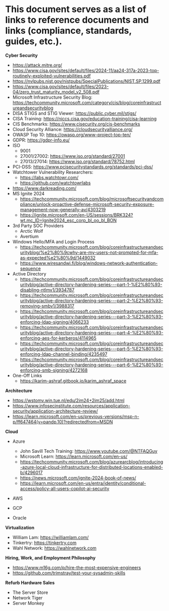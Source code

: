 # This document serves as a list of links to reference documents and links (compliance, standards, guides, etc.). #

**Cyber Security**

* https://attack.mitre.org/
* https://www.cisa.gov/sites/default/files/2024-11/aa24-317a-2023-top-routinely-exploited-vulnerabilities.pdf
* https://nvlpubs.nist.gov/nistpubs/SpecialPublications/NIST.SP.1299.pdf
* https://www.cisa.gov/sites/default/files/2023-04/zero_trust_maturity_model_v2_508.pdf
* Microsoft Infrastructure Security Blog: https://techcommunity.microsoft.com/category/cis/blog/coreinfrastructureandsecurityblog
* DISA STIGS and STIG Viewer: https://public.cyber.mil/stigs/
* CISA Training: https://niccs.cisa.gov/education-training/cisa-learning
* CIS Benchmarks: https://www.cisecurity.org/cis-benchmarks
* Cloud Security Alliance: https://cloudsecurityalliance.org/
* OWASP Top 10: https://owasp.org/www-project-top-ten/
* GDPR: https://gdpr-info.eu/
* ISO
    * 9001
    * 27001/27002: https://www.iso.org/standard/27001
    * 27013/27014: https://www.iso.org/standard/78752.html
* PCI-DSS: https://www.pcisecuritystandards.org/standards/pci-dss/
* Watchtower Vulnerability Researchers: 
    * https://labs.watchtowr.com/
    * https://github.com/watchtowrlabs
* https://www.darkreading.com/
* MS Ignite 2024
    * https://techcommunity.microsoft.com/blog/microsoftsecurityandcompliance/unlock-proactive-defense-microsoft-security-exposure-management-now-generally-av/4303219
    * https://ignite.microsoft.com/en-US/sessions/BRK324?wt.mc_ID=Ignite2024_esc_corp_bl_oo_bl_BON
* 3rd Party SOC Providers
    * Arctic Wolf
    * Avertium
* Windows Hello/MFA and Login Process
    * https://techcommunity.microsoft.com/blog/coreinfrastructureandsecurityblog/%e2%80%9cwhy-are-my-users-not-prompted-for-mfa-as-expected%e2%80%9d/1449032
    * https://www.wiresandwi.fi/blog/windows-network-authentication-sequence
* Active Directory
    * https://techcommunity.microsoft.com/blog/coreinfrastructureandsecurityblog/active-directory-hardening-series---part-1-%E2%80%93-disabling-ntlmv1/3934787
    * https://techcommunity.microsoft.com/blog/coreinfrastructureandsecurityblog/active-directory-hardening-series---part-2-%E2%80%93-removing-smbv1/3988317
    * https://techcommunity.microsoft.com/blog/coreinfrastructureandsecurityblog/active-directory-hardening-series---part-3-%E2%80%93-enforcing-ldap-signing/4066233
    * https://techcommunity.microsoft.com/blog/coreinfrastructureandsecurityblog/active-directory-hardening-series---part-4-%E2%80%93-enforcing-aes-for-kerberos/4114965
    * https://techcommunity.microsoft.com/blog/coreinfrastructureandsecurityblog/active-directory-hardening-series---part-5-%E2%80%93-enforcing-ldap-channel-binding/4235497
    * https://techcommunity.microsoft.com/blog/coreinfrastructureandsecurityblog/active-directory-hardening-series---part-6-%E2%80%93-enforcing-smb-signing/4272168
* One-Off Links
    * https://karim-ashraf.gitbook.io/karim_ashraf_space

**Architecture**
* https://wstomv.win.tue.nl/edu/2im24+2im25/add.html
* https://www.infosecinstitute.com/resources/application-security/application-architecture-review/
* https://learn.microsoft.com/en-us/previous-versions/msp-n-p/ff647464(v=pandp.10)?redirectedfrom=MSDN


**Cloud**

* Azure
    * John Savill Tech Training: https://www.youtube.com/@NTFAQGuy
    * Microsoft Learn: https://learn.microsoft.com/en-us/
    * https://techcommunity.microsoft.com/blog/azurearcblog/introducing-azure-local-cloud-infrastructure-for-distributed-locations-enabled-b/4296017
    * https://news.microsoft.com/ignite-2024-book-of-news/
    * https://learn.microsoft.com/en-us/entra/identity/conditional-access/policy-all-users-copilot-ai-security

* AWS
* GCP
* Oracle

**Virtualization**

* William Lam: https://williamlam.com/
* Tinkertry: https://tinkertry.com
* Wahl Network: https://wahlnetwork.com




**Hiring, Work, and Employment Philosophy**

* https://www.m16g.com/p/hire-the-most-expensive-engineers
* https://github.com/trimstray/test-your-sysadmin-skills

**Refurb Hardware Sales**

* The Server Store
* Network Tiger
* Server Monkey

